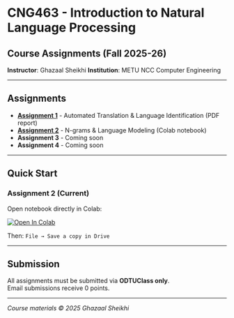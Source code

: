 # CNG463 - Introduction to Natural Language Processing
## Course Assignments (Fall 2025-26)

**Instructor**: Ghazaal Sheikhi 
**Institution**: METU NCC Computer Engineering

---

## Assignments

- **[Assignment 1](assignment1/)** - Automated Translation & Language Identification (PDF report)
- **[Assignment 2](assignment2/)** - N-grams & Language Modeling (Colab notebook)
- **Assignment 3** - Coming soon
- **Assignment 4** - Coming soon

---

## Quick Start

### Assignment 2 (Current)
Open notebook directly in Colab:

[![Open In Colab](https://colab.research.google.com/assets/colab-badge.svg)](https://colab.research.google.com/github/[YOUR-USERNAME]/[YOUR-REPO-NAME]/blob/main/assignment2/assignment2_template.ipynb)

Then: `File → Save a copy in Drive`

---

## Submission
All assignments must be submitted via **ODTUClass only**.  
Email submissions receive 0 points.

---

*Course materials © 2025 Ghazaal Sheikhi*
